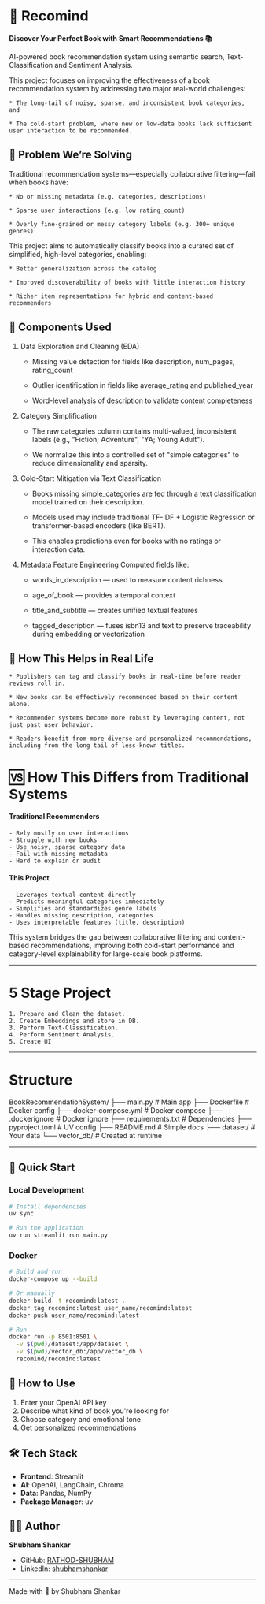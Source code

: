# 🧠 Recomind

**Discover Your Perfect Book with Smart Recommendations 📚**

AI-powered book recommendation system using semantic search, Text-Classification and Sentiment Analysis.

This project focuses on improving the effectiveness of a book recommendation system by addressing two major real-world challenges:

    * The long-tail of noisy, sparse, and inconsistent book categories, and

    * The cold-start problem, where new or low-data books lack sufficient user interaction to be recommended.

## 🧠 Problem We’re Solving
Traditional recommendation systems—especially collaborative filtering—fail when books have:

    * No or missing metadata (e.g. categories, descriptions)

    * Sparse user interactions (e.g. low rating_count)

    * Overly fine-grained or messy category labels (e.g. 300+ unique genres)

This project aims to automatically classify books into a curated set of simplified, high-level categories, enabling:

    * Better generalization across the catalog

    * Improved discoverability of books with little interaction history

    * Richer item representations for hybrid and content-based recommenders

## 🔧 Components Used
1. Data Exploration and Cleaning (EDA)
    - Missing value detection for fields like description, num_pages, rating_count

    - Outlier identification in fields like average_rating and published_year

    - Word-level analysis of description to validate content completeness

2. Category Simplification
    - The raw categories column contains multi-valued, inconsistent labels (e.g., "Fiction; Adventure", "YA; Young Adult").

    - We normalize this into a controlled set of "simple categories" to reduce dimensionality and sparsity.

3. Cold-Start Mitigation via Text Classification
    - Books missing simple_categories are fed through a text classification model trained on their description.

    - Models used may include traditional TF-IDF + Logistic Regression or transformer-based encoders (like BERT).

    - This enables predictions even for books with no ratings or interaction data.

4. Metadata Feature Engineering
Computed fields like:

    - words_in_description — used to measure content richness

    - age_of_book — provides a temporal context

    - title_and_subtitle — creates unified textual features

    - tagged_description — fuses isbn13 and text to preserve traceability during embedding or vectorization

## 🚀 How This Helps in Real Life
    * Publishers can tag and classify books in real-time before reader reviews roll in.

    * New books can be effectively recommended based on their content alone.

    * Recommender systems become more robust by leveraging content, not just past user behavior.

    * Readers benefit from more diverse and personalized recommendations, including from the long tail of less-known titles.

# 🆚 How This Differs from Traditional Systems
#### Traditional Recommenders	
    - Rely mostly on user interactions	
    - Struggle with new books
    - Use noisy, sparse category data
    - Fail with missing metadata
    - Hard to explain or audit

#### This Project
    - Leverages textual content directly
    - Predicts meaningful categories immediately
    - Simplifies and standardizes genre labels
    - Handles missing description, categories
    - Uses interpretable features (title, description)

This system bridges the gap between collaborative filtering and content-based recommendations, improving both cold-start performance and category-level explainability for large-scale book platforms.

---

# 5 Stage Project
    1. Prepare and Clean the dataset.
    2. Create Embeddings and store in DB.
    3. Perform Text-Classification.
    4. Perform Sentiment Analysis.
    5. Create UI

---

# Structure
BookRecommendationSystem/
├── main.py    # Main app
├── Dockerfile               # Docker config
├── docker-compose.yml       # Docker compose
├── .dockerignore           # Docker ignore
├── requirements.txt         # Dependencies
├── pyproject.toml          # UV config
├── README.md               # Simple docs
├── dataset/                # Your data
└── vector_db/              # Created at runtime

---

## 🚀 Quick Start

### Local Development
```bash
# Install dependencies
uv sync

# Run the application
uv run streamlit run main.py
```

### Docker
```bash
# Build and run
docker-compose up --build

# Or manually
docker build -t recomind:latest .
docker tag recomind:latest user_name/recomind:latest
docker push user_name/recomind:latest

# Run
docker run -p 8501:8501 \
  -v $(pwd)/dataset:/app/dataset \
  -v $(pwd)/vector_db:/app/vector_db \
  recomind/recomind:latest
```

## 🎯 How to Use

1. Enter your OpenAI API key
2. Describe what kind of book you're looking for
3. Choose category and emotional tone
4. Get personalized recommendations

## 🛠️ Tech Stack

- **Frontend**: Streamlit
- **AI**: OpenAI, LangChain, Chroma
- **Data**: Pandas, NumPy
- **Package Manager**: uv

## 👨‍💻 Author

**Shubham Shankar**
- GitHub: [RATHOD-SHUBHAM](https://github.com/RATHOD-SHUBHAM)
- LinkedIn: [shubhamshankar](https://www.linkedin.com/in/shubhamshankar/)

---

Made with 🫶️ by Shubham Shankar 